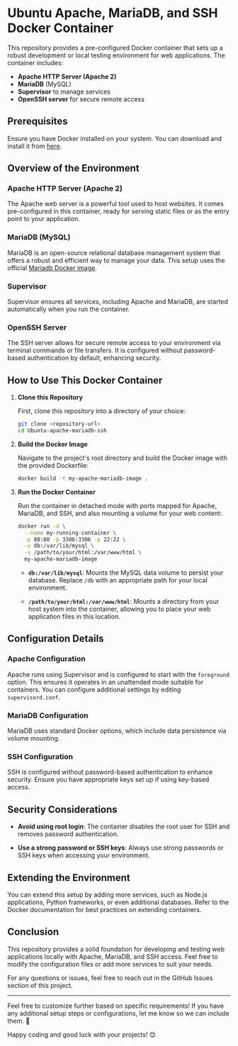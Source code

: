 # Ubuntu Apache, MariaDB, and SSH Docker Container

This repository provides a pre-configured Docker container that sets up a robust development or local testing environment for web applications. The container includes:

- **Apache HTTP Server (Apache 2)**
- **MariaDB** (MySQL)
- **Supervisor** to manage services
- **OpenSSH server** for secure remote access

## Prerequisites

Ensure you have Docker installed on your system. You can download and install it from [here](https://docs.docker.com/get-docker/).

## Overview of the Environment

### Apache HTTP Server (Apache 2)

The Apache web server is a powerful tool used to host websites. It comes pre-configured in this container, ready for serving static files or as the entry point to your application.

### MariaDB (MySQL)

MariaDB is an open-source relational database management system that offers a robust and efficient way to manage your data. This setup uses the official [Mariadb Docker image](https://hub.docker.com/_/mariadb).

### Supervisor

Supervisor ensures all services, including Apache and MariaDB, are started automatically when you run the container.

### OpenSSH Server

The SSH server allows for secure remote access to your environment via terminal commands or file transfers. It is configured without password-based authentication by default, enhancing security.

## How to Use This Docker Container

1. **Clone this Repository**

   First, clone this repository into a directory of your choice:

   ```bash
   git clone <repository-url>
   cd Ubuntu-apache-mariadb-ssh
   ```

2. **Build the Docker Image**

   Navigate to the project's root directory and build the Docker image with the provided Dockerfile:

   ```bash
   docker build -t my-apache-mariadb-image .
   ```

3. **Run the Docker Container**

   Run the container in detached mode with ports mapped for Apache, MariaDB, and SSH, and also mounting a volume for your web content:

   ```bash
   docker run -d \
     --name my-running-container \
     -p 80:80 -p 3306:3306 -p 22:22 \
     -v db:/var/lib/mysql \
     -v /path/to/your/html:/var/www/html \
     my-apache-mariadb-image
   ```

   - **`db:/var/lib/mysql`**: Mounts the MySQL data volume to persist your database. Replace `/db` with an appropriate path for your local environment.
   
   - **`/path/to/your/html:/var/www/html`**: Mounts a directory from your host system into the container, allowing you to place your web application files in this location.

## Configuration Details

### Apache Configuration

Apache runs using Supervisor and is configured to start with the `foreground` option. This ensures it operates in an unattended mode suitable for containers. You can configure additional settings by editing `supervisord.conf`.

### MariaDB Configuration

MariaDB uses standard Docker options, which include data persistence via volume mounting.

### SSH Configuration

SSH is configured without password-based authentication to enhance security. Ensure you have appropriate keys set up if using key-based access.

## Security Considerations

- **Avoid using root login**: The container disables the root user for SSH and removes password authentication.
  
- **Use a strong password or SSH keys**: Always use strong passwords or SSH keys when accessing your environment.

## Extending the Environment

You can extend this setup by adding more services, such as Node.js applications, Python frameworks, or even additional databases. Refer to the Docker documentation for best practices on extending containers.

## Conclusion

This repository provides a solid foundation for developing and testing web applications locally with Apache, MariaDB, and SSH access. Feel free to modify the configuration files or add more services to suit your needs.

For any questions or issues, feel free to reach out in the GitHub Issues section of this project.

---

Feel free to customize further based on specific requirements! If you have any additional setup steps or configurations, let me know so we can include them. 🚀

Happy coding and good luck with your projects! 😊